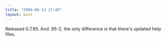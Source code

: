 ```yaml
---
title: "2000-08-13 17:49"
layout: post
---
```

Released 0.7.95. And .95-2, the only difference is that there's updated
help files.

